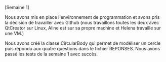 [Semaine 1]

Nous avons mis en place l'environnement de programmation et avons pris 
la décision de travailler avec Github (nous travaillons toutes les deux
avec QtCreator sur Linux, Aline est sur sa propre machine et Helena 
travaille sur une VM.)

Nous avons créé la classe CircularBody qui permet de modéliser un cercle
puis répondu aux quatre questions dans le fichier REPONSES. Nous avons 
passé les tests de la semaine 1 avec succès.
